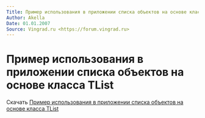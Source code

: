 ```yaml
---
Title: Пример использования в приложении списка объектов на основе класса TList
Author: Akella
Date: 01.01.2007
Source: Vingrad.ru <https://forum.vingrad.ru>
---
```



Пример использования в приложении списка объектов на основе класса TList
========================================================================

Скачать [Пример использования в приложении списка объектов на основе класса TList](07_1.zip)

